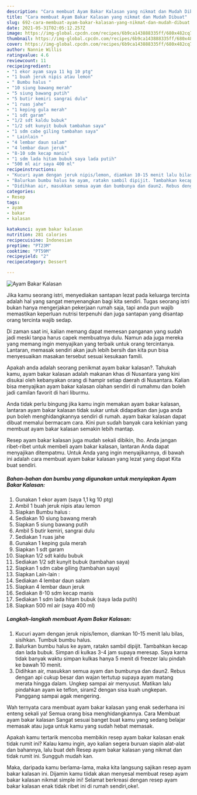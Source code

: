 ```yaml
---
description: "Cara membuat Ayam Bakar Kalasan yang nikmat dan Mudah Dibuat"
title: "Cara membuat Ayam Bakar Kalasan yang nikmat dan Mudah Dibuat"
slug: 692-cara-membuat-ayam-bakar-kalasan-yang-nikmat-dan-mudah-dibuat
date: 2021-05-31T02:05:12.257Z
image: https://img-global.cpcdn.com/recipes/6b9ca143888335ff/680x482cq70/ayam-bakar-kalasan-foto-resep-utama.jpg
thumbnail: https://img-global.cpcdn.com/recipes/6b9ca143888335ff/680x482cq70/ayam-bakar-kalasan-foto-resep-utama.jpg
cover: https://img-global.cpcdn.com/recipes/6b9ca143888335ff/680x482cq70/ayam-bakar-kalasan-foto-resep-utama.jpg
author: Nannie Willis
ratingvalue: 4.6
reviewcount: 11
recipeingredient:
- "1 ekor ayam saya 11 kg 10 ptg"
- "1 buah jeruk nipis atau lemon"
- " Bumbu halus "
- "10 siung bawang merah"
- "5 siung bawang putih"
- "5 butir kemiri sangrai dulu"
- "1 ruas jahe"
- "1 keping gula merah"
- "1 sdt garam"
- "1/2 sdt kaldu bubuk"
- "1/2 sdt kunyit bubuk tambahan saya"
- "1 sdm cabe giling tambahan saya"
- " Lainlain "
- "4 lembar daun salam"
- "4 lembar daun jeruk"
- "8-10 sdm kecap manis"
- "1 sdm lada hitam bubuk saya lada putih"
- "500 ml air saya 400 ml"
recipeinstructions:
- "Kucuri ayam dengan jeruk nipis/lemon, diamkan 10-15 menit lalu bilas, sisihkan. Tumbuk bumbu halus."
- "Balurkan bumbu halus ke ayam, ratakn sambil dipijit. Tambahkan kecap dan lada bubuk. Simpan di kulkas 3-4 jam supaya meresap. Saya karna tidak banyak waktu simpan kulkas hanya 5 menit di freezer lalu pindah ke bawah 10 menit."
- "Didihkan air, masukkan semua ayam dan bumbunya dan daun2. Rebus dengan api cukup besar dan wajan tertutup supaya ayam matang merata hingga dalam. Ungkep sampai air menyusut. Matikan lalu pindahkan ayam ke teflon, siram2 dengan sisa kuah ungkepan. Panggang sampai agak mengering."
categories:
- Resep
tags:
- ayam
- bakar
- kalasan

katakunci: ayam bakar kalasan 
nutrition: 281 calories
recipecuisine: Indonesian
preptime: "PT23M"
cooktime: "PT59M"
recipeyield: "2"
recipecategory: Dessert

---
```



![Ayam Bakar Kalasan](https://img-global.cpcdn.com/recipes/6b9ca143888335ff/680x482cq70/ayam-bakar-kalasan-foto-resep-utama.jpg)

Jika kamu seorang istri, menyediakan santapan lezat pada keluarga tercinta adalah hal yang sangat menyenangkan bagi kita sendiri. Tugas seorang istri bukan hanya mengerjakan pekerjaan rumah saja, tapi anda pun wajib memastikan keperluan nutrisi terpenuhi dan juga santapan yang disantap orang tercinta wajib sedap.

Di zaman  saat ini, kalian memang dapat memesan panganan yang sudah jadi meski tanpa harus capek membuatnya dulu. Namun ada juga mereka yang memang ingin menyajikan yang terbaik untuk orang tercintanya. Lantaran, memasak sendiri akan jauh lebih bersih dan kita pun bisa menyesuaikan masakan tersebut sesuai kesukaan famili. 



Apakah anda adalah seorang penikmat ayam bakar kalasan?. Tahukah kamu, ayam bakar kalasan adalah makanan khas di Nusantara yang kini disukai oleh kebanyakan orang di hampir setiap daerah di Nusantara. Kalian bisa menyajikan ayam bakar kalasan olahan sendiri di rumahmu dan boleh jadi camilan favorit di hari liburmu.

Anda tidak perlu bingung jika kamu ingin memakan ayam bakar kalasan, lantaran ayam bakar kalasan tidak sukar untuk didapatkan dan juga anda pun boleh menghidangkannya sendiri di rumah. ayam bakar kalasan dapat dibuat memalui bermacam cara. Kini pun sudah banyak cara kekinian yang membuat ayam bakar kalasan semakin lebih mantap.

Resep ayam bakar kalasan juga mudah sekali dibikin, lho. Anda jangan ribet-ribet untuk membeli ayam bakar kalasan, lantaran Anda dapat menyajikan ditempatmu. Untuk Anda yang ingin menyajikannya, di bawah ini adalah cara membuat ayam bakar kalasan yang lezat yang dapat Kita buat sendiri.

<!--inarticleads1-->

##### Bahan-bahan dan bumbu yang digunakan untuk menyiapkan Ayam Bakar Kalasan:

1. Gunakan 1 ekor ayam (saya 1,1 kg 10 ptg)
1. Ambil 1 buah jeruk nipis atau lemon
1. Siapkan  Bumbu halus :
1. Sediakan 10 siung bawang merah
1. Siapkan 5 siung bawang putih
1. Ambil 5 butir kemiri, sangrai dulu
1. Sediakan 1 ruas jahe
1. Gunakan 1 keping gula merah
1. Siapkan 1 sdt garam
1. Siapkan 1/2 sdt kaldu bubuk
1. Sediakan 1/2 sdt kunyit bubuk (tambahan saya)
1. Siapkan 1 sdm cabe giling (tambahan saya)
1. Siapkan  Lain-lain :
1. Sediakan 4 lembar daun salam
1. Siapkan 4 lembar daun jeruk
1. Sediakan 8-10 sdm kecap manis
1. Sediakan 1 sdm lada hitam bubuk (saya lada putih)
1. Siapkan 500 ml air (saya 400 ml)




<!--inarticleads2-->

##### Langkah-langkah membuat Ayam Bakar Kalasan:

1. Kucuri ayam dengan jeruk nipis/lemon, diamkan 10-15 menit lalu bilas, sisihkan. Tumbuk bumbu halus.
1. Balurkan bumbu halus ke ayam, ratakn sambil dipijit. Tambahkan kecap dan lada bubuk. Simpan di kulkas 3-4 jam supaya meresap. Saya karna tidak banyak waktu simpan kulkas hanya 5 menit di freezer lalu pindah ke bawah 10 menit.
1. Didihkan air, masukkan semua ayam dan bumbunya dan daun2. Rebus dengan api cukup besar dan wajan tertutup supaya ayam matang merata hingga dalam. Ungkep sampai air menyusut. Matikan lalu pindahkan ayam ke teflon, siram2 dengan sisa kuah ungkepan. Panggang sampai agak mengering.




Wah ternyata cara membuat ayam bakar kalasan yang enak sederhana ini enteng sekali ya! Semua orang bisa menghidangkannya. Cara Membuat ayam bakar kalasan Sangat sesuai banget buat kamu yang sedang belajar memasak atau juga untuk kamu yang sudah hebat memasak.

Apakah kamu tertarik mencoba membikin resep ayam bakar kalasan enak tidak rumit ini? Kalau kamu ingin, ayo kalian segera buruan siapin alat-alat dan bahannya, lalu buat deh Resep ayam bakar kalasan yang nikmat dan tidak rumit ini. Sungguh mudah kan. 

Maka, daripada kamu berlama-lama, maka kita langsung sajikan resep ayam bakar kalasan ini. Dijamin kamu tiidak akan menyesal membuat resep ayam bakar kalasan nikmat simple ini! Selamat berkreasi dengan resep ayam bakar kalasan enak tidak ribet ini di rumah sendiri,oke!.

